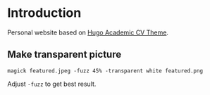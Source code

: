# Introduction

Personal website based on [Hugo Academic CV Theme](https://github.com/HugoBlox/theme-academic-cv).

## Make transparent picture

    magick featured.jpeg -fuzz 45% -transparent white featured.png

Adjust `-fuzz` to get best result.
